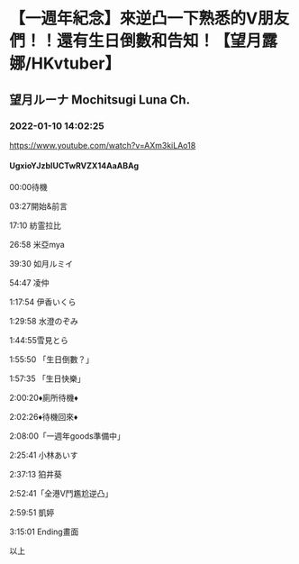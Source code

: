 # 【一週年紀念】來逆凸一下熟悉的V朋友們！！還有生日倒數和告知！【望月露娜/HKvtuber】

## 望月ルーナ  Mochitsugi Luna Ch.

### 2022-01-10 14:02:25

https://www.youtube.com/watch?v=AXm3kiLAo18

#### UgxioYJzbIUCTwRVZX14AaABAg

00:00待機

03:27開始&前言

17:10 紡霊拉比

26:58 米亞mya

39:30 如月ルミイ

54:47 凌仲

1:17:54 伊香いくら

1:29:58 水澄のぞみ

1:44:55雪見とら

1:55:50 「生日倒數？」

1:57:35 「生日快樂」

2:00:20♦廁所待機♦

2:02:26♦待機回來♦

2:08:00「一週年goods準備中」

2:25:41 小林あいす

2:37:13 狛井葵

2:52:41「全港V鬥尷尬逆凸」

2:59:51 凱婷

3:15:01 Ending畫面

以上

